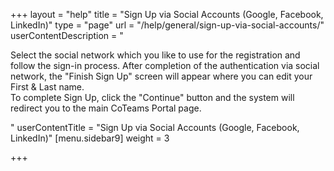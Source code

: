 +++
layout = "help"
title = "Sign Up via Social Accounts (Google, Facebook, LinkedIn)"
type = "page"
url = "/help/general/sign-up-via-social-accounts/"
userContentDescription = "<p>Select the social network which you like to use for the registration and follow the sign-in process. After completion of the authentication via social network, the \"Finish Sign Up\" screen will appear where you can edit your First &amp; Last name.<br>To complete Sign Up, click the \"Continue\" button and the system will redirect you to the main CoTeams Portal page.</p>"
userContentTitle = "Sign Up via Social Accounts (Google, Facebook, LinkedIn)"
[menu.sidebar9]
weight = 3

+++
